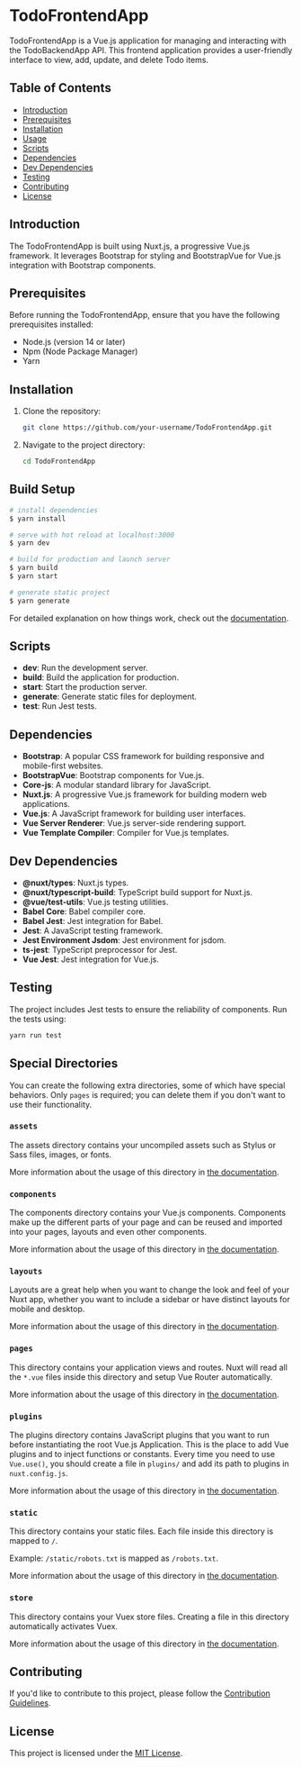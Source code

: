 # TodoFrontendApp

TodoFrontendApp is a Vue.js application for managing and interacting with the TodoBackendApp API. This frontend application provides a user-friendly interface to view, add, update, and delete Todo items.

## Table of Contents
- [Introduction](#introduction)
- [Prerequisites](#prerequisites)
- [Installation](#installation)
- [Usage](#usage)
- [Scripts](#scripts)
- [Dependencies](#dependencies)
- [Dev Dependencies](#dev-dependencies)
- [Testing](#testing)
- [Contributing](#contributing)
- [License](#license)

## Introduction

The TodoFrontendApp is built using Nuxt.js, a progressive Vue.js framework. It leverages Bootstrap for styling and BootstrapVue for Vue.js integration with Bootstrap components.

## Prerequisites

Before running the TodoFrontendApp, ensure that you have the following prerequisites installed:

- Node.js (version 14 or later)
- Npm (Node Package Manager)
- Yarn

## Installation

1. Clone the repository:

    ```bash
    git clone https://github.com/your-username/TodoFrontendApp.git
    ```

2. Navigate to the project directory:

    ```bash
    cd TodoFrontendApp
    ```

## Build Setup

```bash
# install dependencies
$ yarn install

# serve with hot reload at localhost:3000
$ yarn dev

# build for production and launch server
$ yarn build
$ yarn start

# generate static project
$ yarn generate
```

For detailed explanation on how things work, check out the [documentation](https://nuxtjs.org).


## Scripts

- **dev**: Run the development server.
- **build**: Build the application for production.
- **start**: Start the production server.
- **generate**: Generate static files for deployment.
- **test**: Run Jest tests.

## Dependencies

- **Bootstrap**: A popular CSS framework for building responsive and mobile-first websites.
- **BootstrapVue**: Bootstrap components for Vue.js.
- **Core-js**: A modular standard library for JavaScript.
- **Nuxt.js**: A progressive Vue.js framework for building modern web applications.
- **Vue.js**: A JavaScript framework for building user interfaces.
- **Vue Server Renderer**: Vue.js server-side rendering support.
- **Vue Template Compiler**: Compiler for Vue.js templates.

## Dev Dependencies

- **@nuxt/types**: Nuxt.js types.
- **@nuxt/typescript-build**: TypeScript build support for Nuxt.js.
- **@vue/test-utils**: Vue.js testing utilities.
- **Babel Core**: Babel compiler core.
- **Babel Jest**: Jest integration for Babel.
- **Jest**: A JavaScript testing framework.
- **Jest Environment Jsdom**: Jest environment for jsdom.
- **ts-jest**: TypeScript preprocessor for Jest.
- **Vue Jest**: Jest integration for Vue.js.

## Testing

The project includes Jest tests to ensure the reliability of components. Run the tests using:

```bash
yarn run test
```

## Special Directories

You can create the following extra directories, some of which have special behaviors. Only `pages` is required; you can delete them if you don't want to use their functionality.

### `assets`

The assets directory contains your uncompiled assets such as Stylus or Sass files, images, or fonts.

More information about the usage of this directory in [the documentation](https://nuxtjs.org/docs/2.x/directory-structure/assets).

### `components`

The components directory contains your Vue.js components. Components make up the different parts of your page and can be reused and imported into your pages, layouts and even other components.

More information about the usage of this directory in [the documentation](https://nuxtjs.org/docs/2.x/directory-structure/components).

### `layouts`

Layouts are a great help when you want to change the look and feel of your Nuxt app, whether you want to include a sidebar or have distinct layouts for mobile and desktop.

More information about the usage of this directory in [the documentation](https://nuxtjs.org/docs/2.x/directory-structure/layouts).


### `pages`

This directory contains your application views and routes. Nuxt will read all the `*.vue` files inside this directory and setup Vue Router automatically.

More information about the usage of this directory in [the documentation](https://nuxtjs.org/docs/2.x/get-started/routing).

### `plugins`

The plugins directory contains JavaScript plugins that you want to run before instantiating the root Vue.js Application. This is the place to add Vue plugins and to inject functions or constants. Every time you need to use `Vue.use()`, you should create a file in `plugins/` and add its path to plugins in `nuxt.config.js`.

More information about the usage of this directory in [the documentation](https://nuxtjs.org/docs/2.x/directory-structure/plugins).

### `static`

This directory contains your static files. Each file inside this directory is mapped to `/`.

Example: `/static/robots.txt` is mapped as `/robots.txt`.

More information about the usage of this directory in [the documentation](https://nuxtjs.org/docs/2.x/directory-structure/static).

### `store`

This directory contains your Vuex store files. Creating a file in this directory automatically activates Vuex.

More information about the usage of this directory in [the documentation](https://nuxtjs.org/docs/2.x/directory-structure/store).

## Contributing

If you'd like to contribute to this project, please follow the [Contribution Guidelines](CONTRIBUTING.md).

## License

This project is licensed under the [MIT License](LICENSE).
